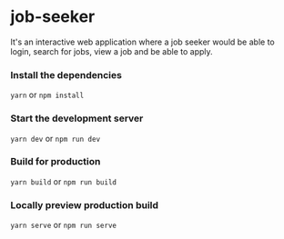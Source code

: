 # job-seeker
It's an interactive web application where a job seeker would be able to login, search for jobs, view a job and be able to apply.

### Install the dependencies
`yarn` or `npm install`

### Start the development server
`yarn dev` or `npm run dev` 

### Build for production
`yarn build` or `npm run build`

### Locally preview production build
`yarn serve` or `npm run serve`
